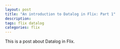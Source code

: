 ```yaml
---
layout: post
title: "An introduction to Datalog in Flix: Part 1"
description: 
tags: flix datalog
categories: flix
---
```


This is a post about Datalog in Flix.